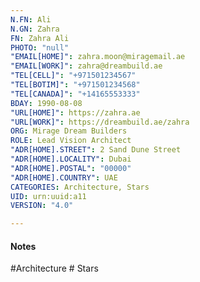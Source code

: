```yaml
---
N.FN: Ali
N.GN: Zahra
FN: Zahra Ali
PHOTO: "null"
"EMAIL[HOME]": zahra.moon@miragemail.ae
"EMAIL[WORK]": zahra@dreambuild.ae
"TEL[CELL]": "+971501234567"
"TEL[BOTIM]": "+971501234568"
"TEL[CANADA]": "+14165553333"
BDAY: 1990-08-08
"URL[HOME]": https://zahra.ae
"URL[WORK]": https://dreambuild.ae/zahra
ORG: Mirage Dream Builders
ROLE: Lead Vision Architect
"ADR[HOME].STREET": 2 Sand Dune Street
"ADR[HOME].LOCALITY": Dubai
"ADR[HOME].POSTAL": "00000"
"ADR[HOME].COUNTRY": UAE
CATEGORIES: Architecture, Stars
UID: urn:uuid:a11
VERSION: "4.0"

---
```

#### Notes



 #Architecture # Stars
